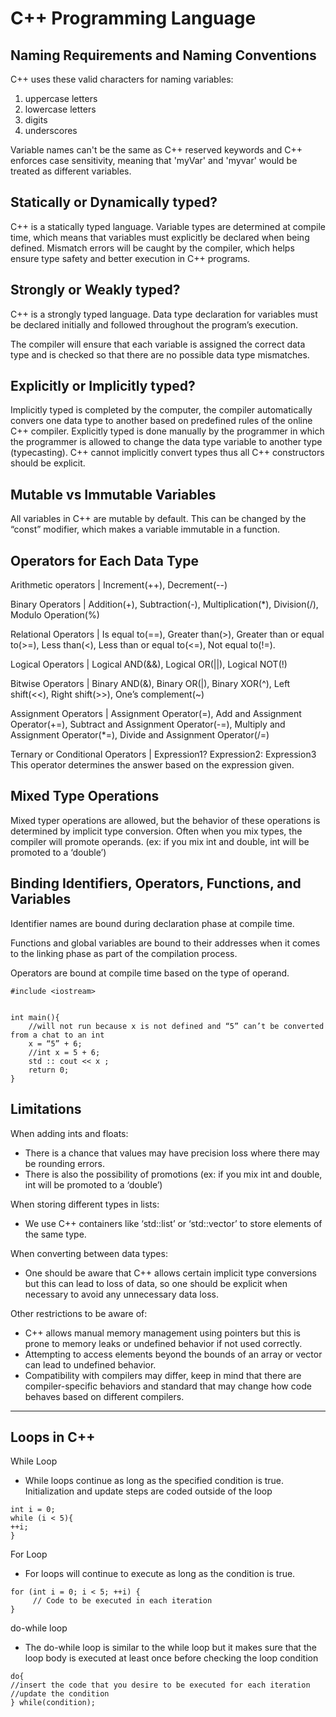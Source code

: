 # C++ Programming Language

## Naming Requirements and Naming Conventions
C++ uses these valid characters for naming variables: 
1. uppercase letters
2. lowercase letters
3. digits
4. underscores

Variable names can't be the same as C++ reserved keywords and C++ enforces case sensitivity, meaning that 'myVar' and 'myvar' would be treated as different variables.

## Statically or Dynamically typed?
C++ is a statically typed language. Variable types are determined at compile time, which means that variables must explicitly be declared when being defined. Mismatch errors will be caught by the compiler, which helps ensure type safety and better execution in C++ programs.

## Strongly or Weakly typed?
C++ is a strongly typed language. Data type declaration for variables must be declared initially and followed throughout the program’s execution. 

The compiler will ensure that each variable is assigned the correct data type and is checked so that there are no possible data type mismatches. 

## Explicitly or Implicitly typed?
Implicitly typed is completed by the computer, the compiler automatically convers one data type to another based on predefined rules of the online C++ compiler. Explicitly typed is done manually by the programmer in which the programmer is allowed to change the data type variable to another type (typecasting). C++ cannot implicitly convert types thus all C++ constructors should be explicit. 

## Mutable vs Immutable Variables
All variables in C++ are mutable by default. This can be changed by the “const” modifier, which makes a variable immutable in a function. 

## Operators for Each Data Type
Arithmetic operators | Increment(++), Decrement(--)

Binary Operators | Addition(+), Subtraction(-), Multiplication(*), Division(/), Modulo Operation(%)

Relational Operators | Is equal to(==), Greater than(>), Greater than or equal to(>=), Less than(<), Less than or equal to(<=), Not equal to(!=).

Logical Operators | Logical AND(&&), Logical OR(||), Logical NOT(!)

Bitwise Operators | Binary AND(&), Binary OR(|), Binary XOR(^), Left shift(<<), Right shift(>>), One’s complement(~)

Assignment Operators | Assignment Operator(=), Add and Assignment Operator(+=), Subtract and Assignment Operator(-=), Multiply and Assignment Operator(*=), Divide and Assignment Operator(/=)

Ternary or Conditional Operators | Expression1? Expression2: Expression3
This operator determines the answer based on the expression given.

## Mixed Type Operations
Mixed typer operations are allowed, but the behavior of these operations is determined by implicit type conversion. Often when you mix types, the compiler will promote operands. 
(ex: if you mix int and double, int will be promoted to a ‘double’)

## Binding Identifiers, Operators, Functions, and Variables
Identifier names are bound during declaration phase at compile time.
 
Functions and global variables are bound to their addresses when it comes to the linking phase as part of the compilation process. 

Operators are bound at compile time based on the type of operand.

```
#include <iostream>


int main(){
    //will not run because x is not defined and “5” can’t be converted from a chat to an int
    x = “5” + 6;
    //int x = 5 + 6;
    std :: cout << x ;
    return 0;
}

```
## Limitations 
When adding ints and floats:
- There is a chance that values may have precision loss where there may be rounding errors.
- There is also the possibility of promotions (ex: if you mix int and double, int will be promoted to a ‘double’)
  
When storing different types in lists: 
- We use C++ containers like ‘std::list’ or ‘std::vector’ to store elements of the same type.
  
When converting between data types: 
- One should be aware that C++ allows certain implicit type conversions but this can lead to loss of data, so one should be explicit when necessary to avoid any unnecessary data loss.

Other restrictions to be aware of: 
- C++ allows manual memory management using pointers but this is prone to memory leaks or undefined behavior if not used correctly. 
- Attempting to access elements beyond the bounds of an array or vector can lead to undefined behavior. 
- Compatibility with compilers may differ, keep in mind that there are compiler-specific behaviors and standard that may change how code behaves based on different compilers. 

***
## Loops in C++
While Loop
- While loops continue as long as the specified condition is true. Initialization and update steps are coded outside of the loop
```
int i = 0;
while (i < 5){
++i;
}

```
For Loop
- For loops will continue to execute as long as the condition is true.
```
for (int i = 0; i < 5; ++i) {
   	 // Code to be executed in each iteration
}

```
do-while loop
- The do-while loop is similar to the while loop but it makes sure that the loop body is executed at least once before checking the loop condition
```
do{
//insert the code that you desire to be executed for each iteration
//update the condition
} while(condition);

```
